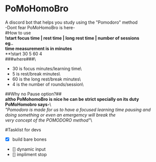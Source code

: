 # PoMoHomoBro
A discord bot that helps you study using
the "Pomodoro" method\
-Dont fear PoMoHomoBro is here-\
#How to use\
**!start focus time | rest time | long rest time | number of sessions**\
**eg..**\
**time measurement is in minutes**\
**!start 30 5 60 4\
###where###\
- 30 is focus minutes/learning time\
- 5 is rest/break minutes\
- 60 is the long rest/break minutes\
- 4 is the number of rounds/session\

##Why no Pause option?##\
**altho PoMohomoBro is nice he can be strict specially on its duty \
PoMoHomobro says-**\  
*"Pomodoro is made for us to have a focused learning time pausing and doing something or even an emergemcy will break the\
very concept of the POMODORO method"*\

#Tasklist for devs
 - [x] build bare bones 
 - [] dynamic input
 - [] impliment stop
